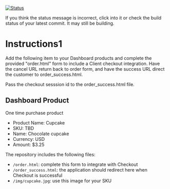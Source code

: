 [![Status](https://img.shields.io/badge/status-NOT%20SUBMITTABLE%20COMMIT:%20760d46f37f8e4ec5d556710186a8bcdb5f94cb1c-critical.svg)](https://github.com/raysaavedra-work/bakery_scaffold_10m49hgGA7EGdjej/commit/760d46f37f8e4ec5d556710186a8bcdb5f94cb1c)



If you think the status message is incorrect, click into it or check the build status of your latest commit. It may still be building.

# Instructions1 

Add the following item to your Dashboard products and complete the provided "order.html" form to include a Client checkout integration. Have the cancel URL return back to order form, and have the success URL direct the customer to order_success.html. 

Pass the checkout sesssion id to the order_success.html file.

## Dashboard Product
One time purchase product
* Product Name: Cupcake
* SKU: TBD
* Name: Chocolate cupcake
* Currency: USD
* Amount: $3.25

The repository includes the following files:
* `/order.html`: complete this form to integrate with Checkout
* `/order_success.html`: the application should redirect here when Checkout is successful
* `/img/cupcake.jpg`: use this image for your SKU
